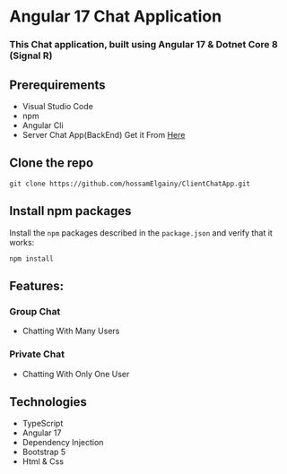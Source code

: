 # Angular 17 Chat Application

### This Chat application, built using Angular 17 & Dotnet Core 8 (Signal R)

## Prerequirements

* Visual Studio Code
* npm
* Angular Cli
* Server Chat App(BackEnd) Get it From [Here](https://github.com/hossamElgainy/ServerChatApp)

## Clone the repo

```shell
git clone https://github.com/hossamElgainy/ClientChatApp.git
```

## Install npm packages

Install the `npm` packages described in the `package.json` and verify that it works:

```shell
npm install
```

## Features:
### Group Chat
* Chatting With Many Users

### Private Chat
* Chatting With Only One User 


## Technologies
* TypeScript
* Angular 17
* Dependency Injection
* Bootstrap 5
* Html & Css
